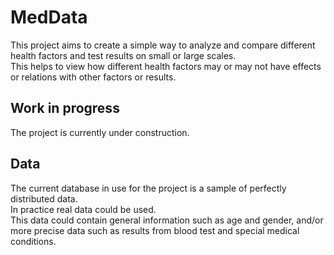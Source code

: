 # MedData
This project aims to create a simple way to analyze and compare different health factors and test results on small or large scales. <br>
This helps to view how different health factors may or may not have effects or relations with other factors or results.

## Work in progress
The project is currently under construction.

## Data
The current database in use for the project is a sample of perfectly distributed data. <br>
In practice real data could be used. <br>
This data could contain general information such as age and gender, and/or more precise data such as results from blood test and special medical conditions.
